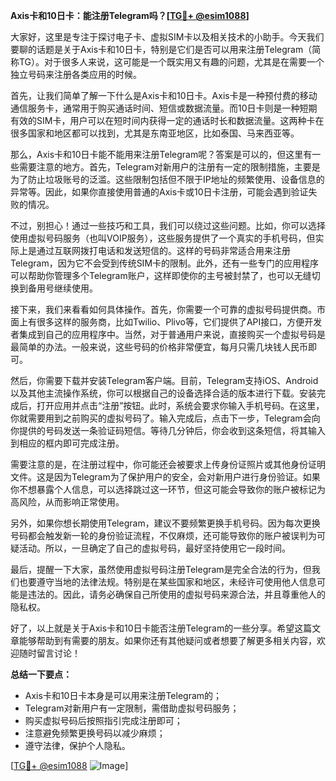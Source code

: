 **Axis卡和10日卡：能注册Telegram吗？[[TG💪+ @esim1088](https://t.me/s/esim1088)]**

大家好，这里是专注于探讨电子卡、虚拟SIM卡以及相关技术的小助手。今天我们要聊的话题是关于Axis卡和10日卡，特别是它们是否可以用来注册Telegram（简称TG）。对于很多人来说，这可能是一个既实用又有趣的问题，尤其是在需要一个独立号码来注册各类应用的时候。

首先，让我们简单了解一下什么是Axis卡和10日卡。Axis卡是一种预付费的移动通信服务卡，通常用于购买通话时间、短信或数据流量。而10日卡则是一种短期有效的SIM卡，用户可以在短时间内获得一定的通话时长和数据流量。这两种卡在很多国家和地区都可以找到，尤其是东南亚地区，比如泰国、马来西亚等。

那么，Axis卡和10日卡能不能用来注册Telegram呢？答案是可以的，但这里有一些需要注意的地方。首先，Telegram对新用户的注册有一定的限制措施，主要是为了防止垃圾账号的泛滥。这些限制包括但不限于IP地址的频繁使用、设备信息的异常等。因此，如果你直接使用普通的Axis卡或10日卡注册，可能会遇到验证失败的情况。

不过，别担心！通过一些技巧和工具，我们可以绕过这些问题。比如，你可以选择使用虚拟号码服务（也叫VOIP服务），这些服务提供了一个真实的手机号码，但实际上是通过互联网拨打电话和发送短信的。这样的号码非常适合用来注册Telegram，因为它不会受到传统SIM卡的限制。此外，还有一些专门的应用程序可以帮助你管理多个Telegram账户，这样即使你的主号被封禁了，也可以无缝切换到备用号继续使用。

接下来，我们来看看如何具体操作。首先，你需要一个可靠的虚拟号码提供商。市面上有很多这样的服务商，比如Twilio、Plivo等，它们提供了API接口，方便开发者集成到自己的应用程序中。当然，对于普通用户来说，直接购买一个虚拟号码是最简单的办法。一般来说，这些号码的价格非常便宜，每月只需几块钱人民币即可。

然后，你需要下载并安装Telegram客户端。目前，Telegram支持iOS、Android以及其他主流操作系统，你可以根据自己的设备选择合适的版本进行下载。安装完成后，打开应用并点击“注册”按钮。此时，系统会要求你输入手机号码。在这里，你就需要用到之前购买的虚拟号码了。输入完成后，点击下一步，Telegram会向你提供的号码发送一条验证码短信。等待几分钟后，你会收到这条短信，将其输入到相应的框内即可完成注册。

需要注意的是，在注册过程中，你可能还会被要求上传身份证照片或其他身份证明文件。这是因为Telegram为了保护用户的安全，会对新用户进行身份验证。如果你不想暴露个人信息，可以选择跳过这一环节，但这可能会导致你的账户被标记为高风险，从而影响正常使用。

另外，如果你想长期使用Telegram，建议不要频繁更换手机号码。因为每次更换号码都会触发新一轮的身份验证流程，不仅麻烦，还可能导致你的账户被误判为可疑活动。所以，一旦确定了自己的虚拟号码，最好坚持使用它一段时间。

最后，提醒一下大家，虽然使用虚拟号码注册Telegram是完全合法的行为，但我们也要遵守当地的法律法规。特别是在某些国家和地区，未经许可使用他人信息可能是违法的。因此，请务必确保自己所使用的虚拟号码来源合法，并且尊重他人的隐私权。

好了，以上就是关于Axis卡和10日卡能否注册Telegram的一些分享。希望这篇文章能够帮助到有需要的朋友。如果你还有其他疑问或者想要了解更多相关内容，欢迎随时留言讨论！

**总结一下要点：**
- Axis卡和10日卡本身是可以用来注册Telegram的；
- Telegram对新用户有一定限制，需借助虚拟号码服务；
- 购买虚拟号码后按照指引完成注册即可；
- 注意避免频繁更换号码以减少麻烦；
- 遵守法律，保护个人隐私。

[[TG💪+ @esim1088](https://t.me/s/esim1088) ![Image](https://i.postimg.cc/4NQfJmqS/Snipaste-2025-05-13-00-14-12.png)]